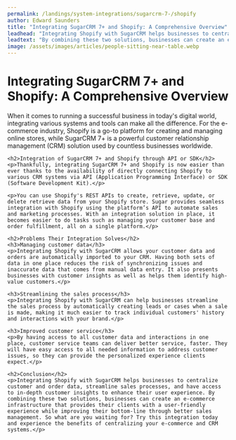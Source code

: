 ```yaml
---
permalink: /landings/system-integrations/sugarcrm-7-/shopify
author: Edward Saunders
title: "Integrating SugarCRM 7+ and Shopify: A Comprehensive Overview"
leadhead: "Integrating Shopify with SugarCRM helps businesses to centralize customer and order data, streamline sales processes, and have access to in-depth customer insights to enhance their user experience"
leadtext: "By combining these two solutions, businesses can create an e-commerce infrastructure that provides their clients with a user-friendly experience while improving their bottom-line through better sales management. So what are you waiting for? Try this integration today and experience the benefits of centralizing your e-commerce and CRM systems."
image: /assets/images/articles/people-sitting-near-table.webp
---
```

<div class="arttext">	<h1>Integrating SugarCRM 7+ and Shopify: A Comprehensive Overview</h1>
	<p>When it comes to running a successful business in today's digital world, integrating various systems and tools can make all the difference. For the e-commerce industry, Shopify is a go-to platform for creating and managing online stores, while SugarCRM 7+ is a powerful customer relationship management (CRM) solution used by countless businesses worldwide.</p>

	<h2>Integration of SugarCRM 7+ and Shopify through API or SDK</h2>
	<p>Thankfully, integrating SugarCRM 7+ and Shopify is now easier than ever thanks to the availability of directly connecting Shopify to various CRM systems via API (Application Programming Interface) or SDK (Software Development Kit).</p>

	<p>You can use Shopify's REST APIs to create, retrieve, update, or delete retrieve data from your Shopify store. Sugar provides seamless integration with Shopify using the platform’s API to automate sales and marketing processes. With an integration solution in place, it becomes easier to do tasks such as managing your customer base and order fulfillment, all on a single platform.</p>

	<h2>Problems Their Integration Solves</h2>
	<h3>Managing customer data</h3>
	<p>Integrating Shopify with SugarCRM allows your customer data and orders are automatically imported to your CRM. Having both sets of data in one place reduces the risk of synchronizing issues and inaccurate data that comes from manual data entry. It also presents businesses with customer insights as well as helps them identify high-value customers.</p>

	<h3>Streamlining the sales process</h3>
	<p>Integrating Shopify with SugarCRM can help businesses streamline the sales process by automatically creating leads or cases when a sale is made, making it much easier to track individual customers' history and interactions with your brand.</p>

	<h3>Improved customer service</h3>
	<p>By having access to all customer data and interactions in one place, customer service teams can deliver better service, faster. They will have easy access to all needed information to address customer issues, so they can provide the personalized experience clients expect.</p>

	<h2>Conclusion</h2>
	<p>Integrating Shopify with SugarCRM helps businesses to centralize customer and order data, streamline sales processes, and have access to in-depth customer insights to enhance their user experience. By combining these two solutions, businesses can create an e-commerce infrastructure that provides their clients with a user-friendly experience while improving their bottom-line through better sales management. So what are you waiting for? Try this integration today and experience the benefits of centralizing your e-commerce and CRM systems.</p>
</div>